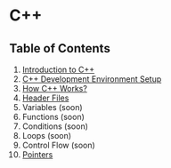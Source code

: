 # C++

## Table of Contents
1. [Introduction to C++](1_introduction.md)
2. [C++ Development Environment Setup](2_setup.md)
3. [How C++ Works?](3_how_cpp_works.md)
4. [Header Files](4_header_files.md)
5. Variables (soon)
6. Functions (soon)
7. Conditions (soon)
8. Loops (soon)
9. Control Flow (soon)
10. [Pointers](10_pointers.md)
